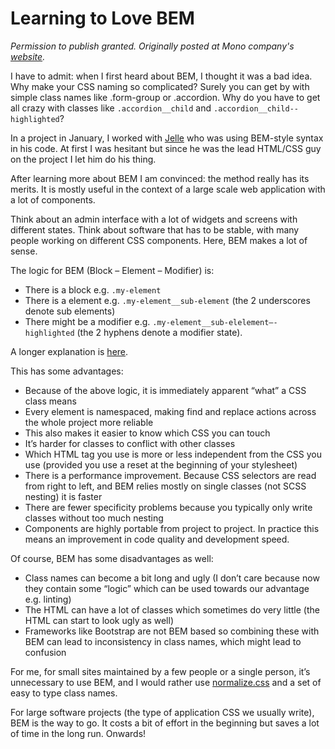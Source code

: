 # Learning to Love BEM

_Permission to publish granted. Originally posted at Mono company's [website](http://mono.company/journal/frontend/learning-to-love-bem/)._

I have to admit: when I first heard about BEM, I thought it was a bad idea. Why make your CSS naming so complicated? 
Surely you can get by with simple class names like .form-group or .accordion. Why do you have to get all crazy with classes 
like `.accordion__child` and `.accordion__child--highlighted`?

In a project in January, I worked with [Jelle](http://jelledesramaults.be/) who was using BEM-style syntax in his code. At first I was hesitant but since 
he was the lead HTML/CSS guy on the project I let him do his thing.

After learning more about BEM I am convinced: the method really has its merits. It is mostly useful in the context of a large scale web application with a lot of components.

Think about an admin interface with a lot of widgets and screens with different states. Think about software that has to be stable, with many people working on different CSS components. Here, BEM makes a lot of sense.

The logic for BEM (Block – Element – Modifier) is:

*   There is a block e.g. `.my-element`
*   There is a element e.g. `.my-element__sub-element` (the 2 underscores denote sub elements)
*   There might be a modifier e.g. `.my-element__sub-elelement—-highlighted` (the 2 hyphens denote a modifier state).

A longer explanation is [here](http://csswizardry.com/2013/01/mindbemding-getting-your-head-round-bem-syntax/).

This has some advantages:

*   Because of the above logic, it is immediately apparent “what” a CSS class means
*   Every element is namespaced, making find and replace actions across the whole project more reliable
*   This also makes it easier to know which CSS you can touch
*   It’s harder for classes to conflict with other classes
*   Which HTML tag you use is more or less independent from the CSS you use (provided you use a reset at the beginning of your 
stylesheet)
*   There is a performance improvement. Because CSS selectors are read from right to left, and BEM relies mostly on single 
classes (not SCSS nesting) it is faster
*   There are fewer specificity problems because you typically only write classes without too much nesting
*   Components are highly portable from project to project. In practice this means an improvement in code quality and 
development speed.

Of course, BEM has some disadvantages as well:

*   Class names can become a bit long and ugly (I don’t care because now they contain some “logic” which can be used towards 
our advantage e.g. linting)
*   The HTML can have a lot of classes which sometimes do very little (the HTML can start to look ugly as well)
*   Frameworks like Bootstrap are not BEM based so combining these with BEM can lead to inconsistency in class names, which 
might lead to confusion

For me, for small sites maintained by a few people or a single person, it’s unnecessary to use BEM, and I would rather use 
[normalize.css](http://necolas.github.io/normalize.css/) and a set of easy to type class names.

For large software projects (the type of application CSS we usually write), BEM is the way to go. It costs a bit of effort 
in the beginning but saves a lot of time in the long run. Onwards!
